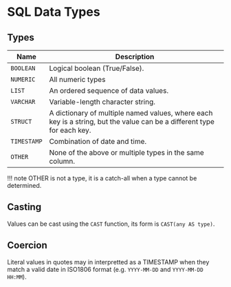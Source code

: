 # SQL Data Types

## Types

Name        | Description
----------- | ------------------------------------------
`BOOLEAN`   | Logical boolean (True/False).
`NUMERIC`   | All numeric types
`LIST`      | An ordered sequence of data values.
`VARCHAR`   | Variable-length character string.
`STRUCT`    | A dictionary of multiple named values, where each key is a string, but the value can be a different type for each key.
`TIMESTAMP` | Combination of date and time.
`OTHER`     | None of the above or multiple types in the same column. 

!!! note
    OTHER is not a type, it is a catch-all when a type cannot be determined.

## Casting

Values can be cast using the `CAST` function, its form is `CAST(any AS type)`.

## Coercion

Literal values in quotes may in interpretted as a TIMESTAMP when they match a valid date in ISO1806 format (e.g. `YYYY-MM-DD` and `YYYY-MM-DD HH:MM`).

